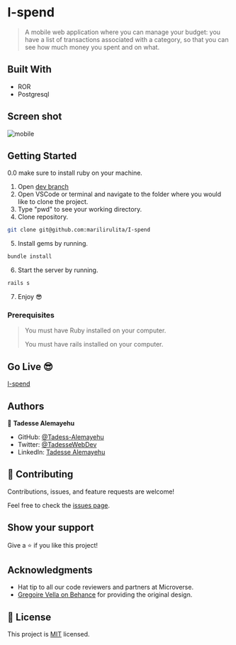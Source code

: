 # I-spend

> A mobile web application where you can manage your budget: you have a list of transactions associated with a category, so that you can see how much money you spent and on what.

## Built With

- ROR
- Postgresql

## Screen shot
![mobile](https://user-images.githubusercontent.com/69077061/194612625-8e19bc36-9674-4a96-9649-98039c4aa9e1.PNG)

## Getting Started

0.0 make sure to install ruby on your machine.

1. Open [dev branch](https://github.com/Tadesse-Alemayehu/I-spend)
2. Open VSCode or terminal and navigate to the folder where you would like to clone the project.
3. Type "pwd" to see your working directory.
4. Clone repository.

```bash
git clone git@github.com:marilirulita/I-spend
```

5. Install gems by running.

```bash
bundle install
```

6. Start the server by running.

```bash
rails s
```

7. Enjoy 😎

### Prerequisites

> You must have Ruby installed on your computer.
>
> You must have rails installed on your computer.

## Go Live 😎

[I-spend](https://quiet-beach-52239.herokuapp.com/)

## Authors

👤 **Tadesse Alemayehu**

- GitHub: [@Tadess-Alemayehu](https://github.com/Tadesse-Alemayehu)
- Twitter: [@TadesseWebDev](https://twitter.com/TadesseWebDev)
- LinkedIn: [Tadesse Alemayehu](https://www.linkedin.com/in/tadesse-alemayehu-60141a221/)

## 🤝 Contributing

Contributions, issues, and feature requests are welcome!

Feel free to check the [issues page](../../issues/).

## Show your support

Give a ⭐️ if you like this project!

## Acknowledgments

- Hat tip to all our code reviewers and partners at Microverse.
- [Gregoire Vella on Behance](https://www.behance.net/gregoirevella) for providing the original design.

## 📝 License

This project is [MIT](./LICENSE) licensed.
